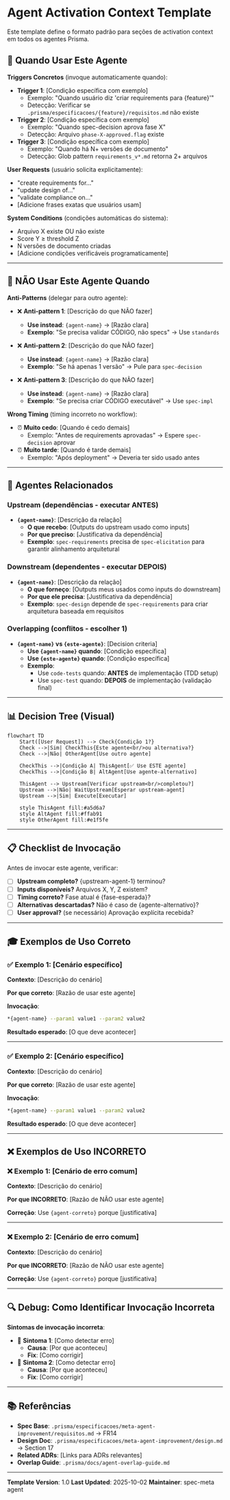 # Agent Activation Context Template

Este template define o formato padrão para seções de activation context em todos os agentes Prisma.

## 🎯 Quando Usar Este Agente

**Triggers Concretos** (invoque automaticamente quando):

- **Trigger 1**: [Condição específica com exemplo]
  - Exemplo: "Quando usuário diz 'criar requirements para {feature}'"
  - Detecção: Verificar se `.prisma/especificacoes/{feature}/requisitos.md` não existe
- **Trigger 2**: [Condição específica com exemplo]
  - Exemplo: "Quando spec-decision aprova fase X"
  - Detecção: Arquivo `phase-X-approved.flag` existe
- **Trigger 3**: [Condição específica com exemplo]
  - Exemplo: "Quando há N+ versões de documento"
  - Detecção: Glob pattern `requirements_v*.md` retorna 2+ arquivos

**User Requests** (usuário solicita explicitamente):

- "create requirements for..."
- "update design of..."
- "validate compliance on..."
- [Adicione frases exatas que usuários usam]

**System Conditions** (condições automáticas do sistema):

- Arquivo X existe OU não existe
- Score Y ≥ threshold Z
- N versões de documento criadas
- [Adicione condições verificáveis programaticamente]

---

## 🚫 NÃO Usar Este Agente Quando

**Anti-Patterns** (delegar para outro agente):

- ❌ **Anti-pattern 1**: [Descrição do que NÃO fazer]
  - **Use instead**: `{agent-name}` → [Razão clara]
  - **Exemplo**: "Se precisa validar CÓDIGO, não specs" → Use `standards`

- ❌ **Anti-pattern 2**: [Descrição do que NÃO fazer]
  - **Use instead**: `{agent-name}` → [Razão clara]
  - **Exemplo**: "Se há apenas 1 versão" → Pule para `spec-decision`

- ❌ **Anti-pattern 3**: [Descrição do que NÃO fazer]
  - **Use instead**: `{agent-name}` → [Razão clara]
  - **Exemplo**: "Se precisa criar CÓDIGO executável" → Use `spec-impl`

**Wrong Timing** (timing incorreto no workflow):

- ⏰ **Muito cedo**: [Quando é cedo demais]
  - Exemplo: "Antes de requirements aprovadas" → Espere `spec-decision` aprovar
- ⏰ **Muito tarde**: [Quando é tarde demais]
  - Exemplo: "Após deployment" → Deveria ter sido usado antes

---

## 🔗 Agentes Relacionados

### Upstream (dependências - executar ANTES)

- **`{agent-name}`**: [Descrição da relação]
  - **O que recebo**: [Outputs do upstream usado como inputs]
  - **Por que preciso**: [Justificativa da dependência]
  - **Exemplo**: `spec-requirements` precisa de `spec-elicitation` para garantir alinhamento arquitetural

### Downstream (dependentes - executar DEPOIS)

- **`{agent-name}`**: [Descrição da relação]
  - **O que forneço**: [Outputs meus usados como inputs do downstream]
  - **Por que ele precisa**: [Justificativa da dependência]
  - **Exemplo**: `spec-design` depende de `spec-requirements` para criar arquitetura baseada em requisitos

### Overlapping (conflitos - escolher 1)

- **`{agent-name}` vs `{este-agente}`**: [Decision criteria]
  - **Use `{agent-name}` quando**: [Condição específica]
  - **Use `{este-agente}` quando**: [Condição específica]
  - **Exemplo**:
    - Use `code-tests` quando: **ANTES** de implementação (TDD setup)
    - Use `spec-test` quando: **DEPOIS** de implementação (validação final)

---

## 📊 Decision Tree (Visual)

```mermaid
flowchart TD
    Start([User Request]) --> Check{Condição 1?}
    Check -->|Sim| CheckThis{Este agente<br/>ou alternativa?}
    Check -->|Não| OtherAgent[Use outro agente]

    CheckThis -->|Condição A| ThisAgent[✅ Use ESTE agente]
    CheckThis -->|Condição B| AltAgent[Use agente-alternativo]

    ThisAgent --> Upstream[Verificar upstream<br/>completou?]
    Upstream -->|Não| WaitUpstream[Esperar upstream-agent]
    Upstream -->|Sim| Execute[Executar]

    style ThisAgent fill:#a5d6a7
    style AltAgent fill:#ffab91
    style OtherAgent fill:#e1f5fe
```

---

## 📋 Checklist de Invocação

Antes de invocar este agente, verificar:

- [ ] **Upstream completo?** {upstream-agent-1} terminou?
- [ ] **Inputs disponíveis?** Arquivos X, Y, Z existem?
- [ ] **Timing correto?** Fase atual é {fase-esperada}?
- [ ] **Alternativas descartadas?** Não é caso de {agente-alternativo}?
- [ ] **User approval?** (se necessário) Aprovação explícita recebida?

---

## 🎓 Exemplos de Uso Correto

### ✅ Exemplo 1: [Cenário específico]

**Contexto**: [Descrição do cenário]

**Por que correto**: [Razão de usar este agente]

**Invocação**:

```bash
*{agent-name} --param1 value1 --param2 value2
```

**Resultado esperado**: [O que deve acontecer]

---

### ✅ Exemplo 2: [Cenário específico]

**Contexto**: [Descrição do cenário]

**Por que correto**: [Razão de usar este agente]

**Invocação**:

```bash
*{agent-name} --param1 value1 --param2 value2
```

**Resultado esperado**: [O que deve acontecer]

---

## ❌ Exemplos de Uso INCORRETO

### ❌ Exemplo 1: [Cenário de erro comum]

**Contexto**: [Descrição do cenário]

**Por que INCORRETO**: [Razão de NÃO usar este agente]

**Correção**: Use `{agent-correto}` porque [justificativa]

---

### ❌ Exemplo 2: [Cenário de erro comum]

**Contexto**: [Descrição do cenário]

**Por que INCORRETO**: [Razão de NÃO usar este agente]

**Correção**: Use `{agent-correto}` porque [justificativa]

---

## 🔍 Debug: Como Identificar Invocação Incorreta

**Sintomas de invocação incorreta**:

- 🔴 **Sintoma 1**: [Como detectar erro]
  - **Causa**: [Por que aconteceu]
  - **Fix**: [Como corrigir]
- 🔴 **Sintoma 2**: [Como detectar erro]
  - **Causa**: [Por que aconteceu]
  - **Fix**: [Como corrigir]

---

## 📚 Referências

- **Spec Base**: `.prisma/especificacoes/meta-agent-improvement/requisitos.md` → FR14
- **Design Doc**: `.prisma/especificacoes/meta-agent-improvement/design.md` → Section 17
- **Related ADRs**: [Links para ADRs relevantes]
- **Overlap Guide**: `.prisma/docs/agent-overlap-guide.md`

---

**Template Version**: 1.0
**Last Updated**: 2025-10-02
**Maintainer**: spec-meta agent
